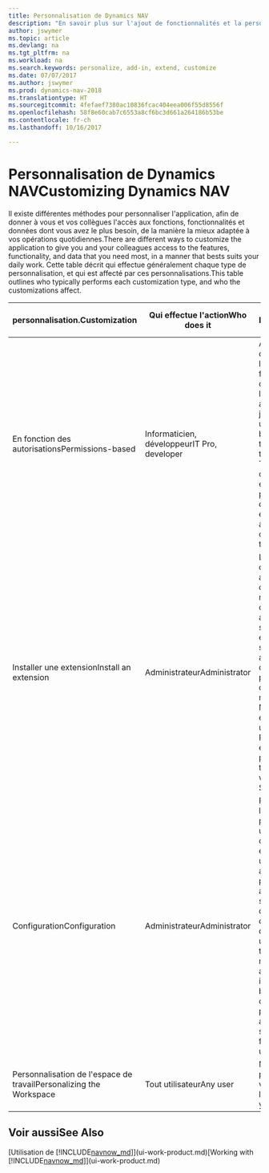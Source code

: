 ```yaml
---
title: Personnalisation de Dynamics NAV
description: "En savoir plus sur l'ajout de fonctionnalités et la personnalisation de Dynamics NAV."
author: jswymer
ms.topic: article
ms.devlang: na
ms.tgt_pltfrm: na
ms.workload: na
ms.search.keywords: personalize, add-in, extend, customize
ms.date: 07/07/2017
ms.author: jswymer
ms.prod: dynamics-nav-2018
ms.translationtype: HT
ms.sourcegitcommit: 4fefaef7380ac10836fcac404eea006f55d8556f
ms.openlocfilehash: 58f8e60cab7c6553a8cf6bc3d661a264186b53be
ms.contentlocale: fr-ch
ms.lasthandoff: 10/16/2017

---
```

# <a name="customizing-dynamics-nav"></a><span data-ttu-id="8e997-103">Personnalisation de Dynamics NAV</span><span class="sxs-lookup"><span data-stu-id="8e997-103">Customizing Dynamics NAV</span></span>
<span data-ttu-id="8e997-104">Il existe différentes méthodes pour personnaliser l'application, afin de donner à vous et vos collègues l'accès aux fonctions, fonctionnalités et données dont vous avez le plus besoin, de la manière la mieux adaptée à vos opérations quotidiennes.</span><span class="sxs-lookup"><span data-stu-id="8e997-104">There are different ways to customize the application to give you and your colleagues access to the features, functionality, and data that you need most, in a manner that bests suits your daily work.</span></span> <span data-ttu-id="8e997-105">Cette table décrit qui effectue généralement chaque type de personnalisation, et qui est affecté par ces personnalisations.</span><span class="sxs-lookup"><span data-stu-id="8e997-105">This table outlines who typically performs each customization type, and who the customizations affect.</span></span>

| <span data-ttu-id="8e997-106">personnalisation.</span><span class="sxs-lookup"><span data-stu-id="8e997-106">Customization</span></span>   |<span data-ttu-id="8e997-107">Qui effectue l'action</span><span class="sxs-lookup"><span data-stu-id="8e997-107">Who does it</span></span>|  <span data-ttu-id="8e997-108">Désignation</span><span class="sxs-lookup"><span data-stu-id="8e997-108">Description</span></span>  |  <span data-ttu-id="8e997-109">Qui voit les modifications</span><span class="sxs-lookup"><span data-stu-id="8e997-109">Who sees the changes</span></span>  |  <span data-ttu-id="8e997-110">Plus d'informations</span><span class="sxs-lookup"><span data-stu-id="8e997-110">More information</span></span>  |
|-----------------|---|---------------|------------------------|--------------------|
|<span data-ttu-id="8e997-111">En fonction des autorisations</span><span class="sxs-lookup"><span data-stu-id="8e997-111">Permissions-based</span></span>|<span data-ttu-id="8e997-112">Informaticien, développeur</span><span class="sxs-lookup"><span data-stu-id="8e997-112">IT Pro, developer</span></span>|<span data-ttu-id="8e997-113">Afficher ou masquer des composants de l'interface utilisateur en fonction de la licence ou des autorisations de l'utilisateur à accéder aux tableaux sous-jacents.</span><span class="sxs-lookup"><span data-stu-id="8e997-113">Show or hide user interface elements based on the license or the user's permissions to the underlying tables.</span></span> <span data-ttu-id="8e997-114">Tous les composants, champs, actions et éléments de page peuvent être supprimés de la vue utilisateur.</span><span class="sxs-lookup"><span data-stu-id="8e997-114">All elements, fields, actions, and page parts, can be removed from the user’s view.</span></span>|<span data-ttu-id="8e997-115">Tous les utilisateurs de toutes les sociétés.</span><span class="sxs-lookup"><span data-stu-id="8e997-115">All users in all companies.</span></span>|[<span data-ttu-id="8e997-116">Suppression de composants de l'interface utilisateur conformément aux autorisations</span><span class="sxs-lookup"><span data-stu-id="8e997-116">Removing Elements from the User Interface According to Permissions</span></span>](https://msdn.microsoft.com/en-us/dynamics-nav/removing-elements-from-the-user-interface-according-to-permissions)|
|<span data-ttu-id="8e997-117">Installer une extension</span><span class="sxs-lookup"><span data-stu-id="8e997-117">Install an extension</span></span>|<span data-ttu-id="8e997-118">Administrateur</span><span class="sxs-lookup"><span data-stu-id="8e997-118">Administrator</span></span>|<span data-ttu-id="8e997-119">Les extensions sont comme de petites applications qui ajoutent des fonctionnalités, modifient le comportement, donnent accès à de nouveaux services en ligne, etc.</span><span class="sxs-lookup"><span data-stu-id="8e997-119">Extensions are like small applications that add functionality, change behavior, provide access to new online services, and more.</span></span> <span data-ttu-id="8e997-120">Par exemple, Microsoft propose une extension qui fournit une intégration à PayPal Payments Standard.</span><span class="sxs-lookup"><span data-stu-id="8e997-120">For example, Microsoft provides an extension that provides integration with PayPal Payments Standard.</span></span>|<span data-ttu-id="8e997-121">Tous les utilisateurs de toutes les sociétés.</span><span class="sxs-lookup"><span data-stu-id="8e997-121">All users in all companies.</span></span>|[<span data-ttu-id="8e997-122">Personnalisation à l'aide d'extensions</span><span class="sxs-lookup"><span data-stu-id="8e997-122">Customizing Using Extensions</span></span>](ui-extensions.md)|
|<span data-ttu-id="8e997-123">Configuration</span><span class="sxs-lookup"><span data-stu-id="8e997-123">Configuration</span></span>|<span data-ttu-id="8e997-124">Administrateur</span><span class="sxs-lookup"><span data-stu-id="8e997-124">Administrator</span></span>| <span data-ttu-id="8e997-125">Personnalisez l'interface utilisateur pour plusieurs utilisateurs en ajoutant ou supprimant des éléments de l'interface utilisateur selon les autorisations, ou en personnalisant un profil auquel les utilisateurs sont affectés (à l'aide des mêmes fonctions de personnalisation disponibles aux utilisateurs).</span><span class="sxs-lookup"><span data-stu-id="8e997-125">Customize the user interface for multiple users by adding/removing user interface elements based on permissions, or by customizing a profile that the users are assigned to (using the same personlaization features available to users).</span></span>|<span data-ttu-id="8e997-126">Tous les utilisateurs d'un profil.</span><span class="sxs-lookup"><span data-stu-id="8e997-126">All users of a profile.</span></span> |[<span data-ttu-id="8e997-127">Configuration de l'interface utilisateur pour les utilisateurs</span><span class="sxs-lookup"><span data-stu-id="8e997-127">Configuring the User Interface for Users</span></span>](admin-configure-user-interface.md)|  
|<span data-ttu-id="8e997-128">Personnalisation de l'espace de travail</span><span class="sxs-lookup"><span data-stu-id="8e997-128">Personalizing the Workspace</span></span>|<span data-ttu-id="8e997-129">Tout utilisateur</span><span class="sxs-lookup"><span data-stu-id="8e997-129">Any user</span></span>|<span data-ttu-id="8e997-130">Modifiez la mise en page et le contenu de vos pages.</span><span class="sxs-lookup"><span data-stu-id="8e997-130">Change the layout and content of your pages.</span></span>|<span data-ttu-id="8e997-131">L'utilisateur uniquement.</span><span class="sxs-lookup"><span data-stu-id="8e997-131">User only.</span></span>|[<span data-ttu-id="8e997-132">Personnalisation des espaces de travail</span><span class="sxs-lookup"><span data-stu-id="8e997-132">Personalizing Workspaces</span></span>](ui-personalization-overview.md)|

## <a name="see-also"></a><span data-ttu-id="8e997-133">Voir aussi</span><span class="sxs-lookup"><span data-stu-id="8e997-133">See Also</span></span>
<span data-ttu-id="8e997-134">[Utilisation de [!INCLUDE[navnow_md](includes/navnow_md.md)]](ui-work-product.md)</span><span class="sxs-lookup"><span data-stu-id="8e997-134">[Working with [!INCLUDE[navnow_md](includes/navnow_md.md)]](ui-work-product.md)</span></span>  


